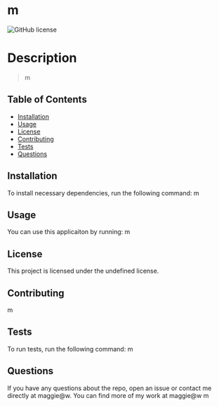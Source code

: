 
# m
![GitHub license](https://img.shields.io/badge/license-MIT-blue.svg)


# Description
> m

## Table of Contents
* [Installation](#installation)
* [Usage](#usage)
* [License](#license)
* [Contributing](#contributing)
* [Tests](#tests)
* [Questions](#questions)

## Installation
To install necessary dependencies, run the following command:
m

## Usage
You can use this applicaiton by running: 
m

## License
This project is licensed under the undefined license.

## Contributing
m

## Tests
To run tests, run the following command:
m

## Questions
If you have any questions about the repo, open an issue or contact me directly at maggie@w. You can find more of my work at maggie@w
m
